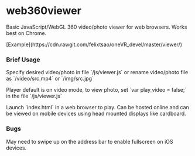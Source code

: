 # web360viewer

Basic JavaScript/WebGL 360 video/photo viewer for web browsers. Works best on Chrome.
<p>
[Example](https://cdn.rawgit.com/felixtsao/oneVR_devel/master/viewer/)

<h3> Brief Usage </h3>
Specify desired video/photo in file `/js/viewer.js` or rename video/photo file as `/video/src.mp4` or `/img/src.jpg`
<p>
Player default is on video mode, to view photo, set `var play_video = false;` in the file `/js/viewer.js`
<p>
Launch `index.html` in a web browser to play. Can be hosted online and can be viewed on mobile devices using head mounted displays like cardboard.

<h3> Bugs </h3>
May need to swipe up on the address bar to enable fullscreen on iOS devices.
